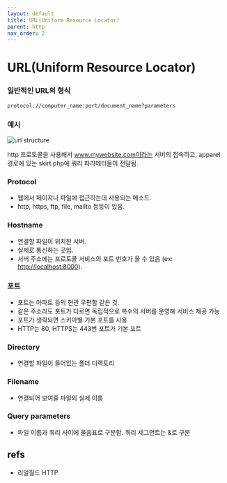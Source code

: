 ```yaml
---
layout: default
title: URL(Uniform Resource Locator)
parent: http
nav_order: 2
---
```


# URL\(Uniform Resource Locator\)

### 일반적인 URL의 형식

```text
protocol://computer_name:port/document_name?parameters
```

### 예시

![url structure](https://www.rankwatch.com/learning/sites/default/files/2.jpg)

http 프로토콜을 사용해서 www.mywebsite.com이라는 서버의 접속하고, apparel 경로에 있는 skirt.php에 쿼리 파라메터들이 전달됨.

### Protocol

* 웹에서 페이지나 파일에 접근하는데 사용되는 메소드.
* http, https, ftp, file, mailto 등등이 있음.

### Hostname

* 연결할 파일이 위치한 서버.
* 실제로 통신하는 곳임.
* 서버 주소에는 프로토콜 서비스의 포트 번호가 올 수 있음 \(ex: [http://localhost:8000](http://localhost:8000)\).

### 포트

* 포트는 아파트 등의 현관 우편함 같은 것.
* 같은 주소라도 포트가 다르면 독립적으로 복수의 서버를 운영해 서비스 제공 가능
* 포트가 생략되면 스키마별 기본 포트를 사용
* HTTP는 80, HTTPS는 443번 포트가 기본 포트

### Directory

* 연결할 파일이 들어있는 폴더 디렉토리

### Filename

* 연결되어 보여줄 파일의 실제 이름

### Query parameters

* 파일 이름과 쿼리 사이에 물음표로 구분함. 쿼리 세그먼트는 &로 구분

## refs

* 리얼월드 HTTP

